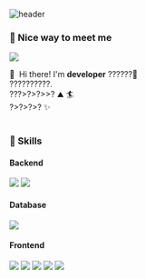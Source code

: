 
![header](https://capsule-render.vercel.app/api?type=venom&color=auto&height=300&section=header&text=아아아%20으으&fontSize=90)

### 🤞 Nice way to meet me
<p>
<a href="mailto:parkha2556@gmail.com" target="_blank"><img src="https://img.shields.io/badge/parkha2556@gmail.com-EA4335?style=flat-square&logo=Gmail&logoColor=white"/></a>

</p>

<p>
  👋&nbsp; Hi there! I'm <b>developer</b> ??????🚀<br/>
  ??????????.<br/>
 ???>?>?>>? ⛰ 🏄<br/>
 ?>?>?>? ✨ <br/><br/>
</p>


### 💪 Skills
#### Backend
<p>
  <img src="https://img.shields.io/badge/Java-007396?style=flat-square&logo=Java&logoColor=white"/>
  <img src="https://img.shields.io/badge/Spring Boot-6DB33F?style=for-the-badge&logo=spring boot&logoColor=white">
</p>

#### Database
<p>
 <img src="https://img.shields.io/badge/MySQL-4479A1?style=flat-square&logo=MySQL&logoColor=white"/></a>

</p>

#### Frontend
<p>
  <img src="https://img.shields.io/badge/javascript-F7DF1E?style=flat-square&logo=javascript&logoColor=black"> 
  <img src="https://img.shields.io/badge/css-1572B6?style=flat-square&logo=css3&logoColor=white">
  <img src="https://img.shields.io/badge/React-61DAFB?style=flat-square&logo=React&logoColor=black"/>
  <img src="https://img.shields.io/badge/ReactNative-61DAFB?style=flat-square&logo=React&logoColor=black"/>
  <img src="https://img.shields.io/badge/Android-3DDC84?style=flat-square&logo=Android&logoColor=white"/>
</p>
